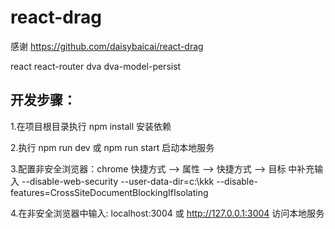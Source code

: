 # react-drag

感谢 https://github.com/daisybaicai/react-drag

react react-router dva dva-model-persist

## 开发步骤：

1.在项目根目录执行 npm install 安装依赖

2.执行 npm run dev 或 npm run start 启动本地服务

3.配置非安全浏览器：chrome 快捷方式 --> 属性 --> 快捷方式 --> 目标 中补充输入 --disable-web-security --user-data-dir=c:\kkk --disable-features=CrossSiteDocumentBlockingIfIsolating

4.在非安全浏览器中输入: localhost:3004 或 http://127.0.0.1:3004 访问本地服务

